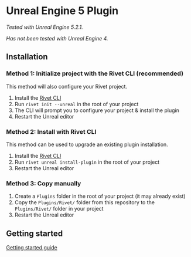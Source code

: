 # Unreal Engine 5 Plugin

_Tested with Unreal Engine 5.2.1._

_Has not been tested with Unreal Engine 4._

## Installation

### Method 1: Initialize project with the Rivet CLI (recommended)

This method will also configure your Rivet project. 

1. Install the [Rivet CLI](https://github.com/rivet-gg/cli)
2. Run `rivet init --unreal` in the root of your project
3. The CLI will prompt you to configure your project & install the plugin
4. Restart the Unreal editor

### Method 2: Install with Rivet CLI

This method can be used to upgrade an existing plugin installation.

1. Install the [Rivet CLI](https://github.com/rivet-gg/cli)
2. Run `rivet unreal install-plugin` in the root of your project
3. Restart the Unreal editor

### Method 3: Copy manually

1. Create a `Plugins` folder in the root of your project (it may already exist)
2. Copy the `Plugins/Rivet/` folder from this repository to the `Plugins/Rivet/` folder in your project
3. Restart the Unreal editor

## Getting started

[Getting started guide](https://rivet.gg/learn/unreal)
